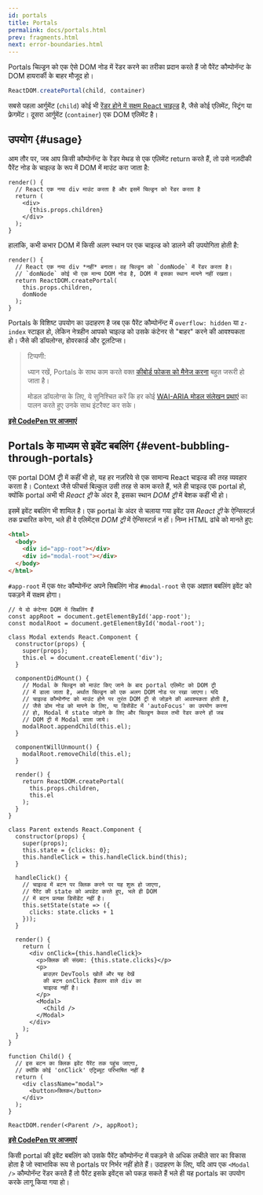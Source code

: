```yaml
---
id: portals
title: Portals
permalink: docs/portals.html
prev: fragments.html
next: error-boundaries.html
---
```


Portals चिल्ड्रन को एक ऐसे DOM नोड में रेंडर करने का तरीका प्रदान करते हैं जो पैरेंट कौम्पोनॅन्ट के DOM हायरार्की के बाहर मौजूद हो।

```js
ReactDOM.createPortal(child, container)
```

सबसे पहला आर्गुमेंट (`child`) कोई भी [रेंडर होने में सक्षम React चाइल्ड](/docs/react-component.html#render) है, जैसे कोई एलिमेंट, स्ट्रिंग या फ्रेगमेंट। दूसरा आर्गुमेंट (`container`) एक DOM एलिमेंट है।

## उपयोग {#usage}

आम तौर पर, जब आप किसी कौम्पोनॅन्ट के रेंडर मेथड से एक एलिमेंट return करते हैं, तो उसे नज़दीकी पैरेंट नोड के चाइल्ड के रूप में DOM में माउंट करा जाता है:

```js{4,6}
render() {
  // React एक नया div माउंट करता है और इसमें चिल्ड्रन को रेंडर करता है
  return (
    <div>
      {this.props.children}
    </div>
  );
}
```

हालांकि, कभी कभार DOM में किसी अलग स्थान पर एक चाइल्ड को डालने की उपयोगिता होती है:

```js{6}
render() {
  // React एक नया div *नहीं* बनाता। वह चिल्ड्रन को `domNode` में रेंडर करता है।
  // `domNode` कोई भी एक मान्य DOM नोड है, DOM में इसका स्थान मायने नहीं रखता।
  return ReactDOM.createPortal(
    this.props.children,
    domNode
  );
}
```

Portals के विशिष्ट उपयोग का उदाहरण है जब एक पैरेंट कौम्पोनॅन्ट में `overflow: hidden` या `z-index` स्टाइल हो, लेकिन नेत्रहीन आपको चाइल्ड को उसके कंटेनर से "बाहर" करने की आवश्यकता हो। जैसे की डॉयलोग्स, होवरकार्ड और टूलटिप्स।

> टिप्पणी:
>
> ध्यान रखें, Portals के साथ काम करते वक्त [कीबोर्ड फोकस को मैनेज करना](/docs/accessibility.html#programmatically-managing-focus) बहुत जरूरी हो जाता है।
>
> मोडल डॉयलोग्स के लिए, ये सुनिश्चित करें कि हर कोई [WAI-ARIA मोडल संलेखन प्रथाएं](https://www.w3.org/TR/wai-aria-practices-1.1/#dialog_modal) का पालन करते हुए उनके साथ इंटरैक्ट कर सके।

[**इसे CodePen पर आजमाएं**](https://codepen.io/gaearon/pen/yzMaBd)

## Portals के माध्यम से इवेंट बबलिंग {#event-bubbling-through-portals}

एक portal DOM ट्री में कहीं भी हो, यह हर नज़रिये से एक सामान्य React चाइल्ड की तरह व्यवहार करता है। Context जैसे फीचर्स बिल्कुल उसी तरह से काम करते हैं, भले ही चाइल्ड एक portal हो, क्योंकि portal अभी भी *React ट्री* के अंदर है, इसका स्थान *DOM ट्री* में बेशक कहीं भी हो।

इसमें इवेंट बबलिंग भी शामिल है। एक portal के अंदर से चलाया गया इवेंट उस *React ट्री* के ऐन्सिस्टर्ज़ तक प्रचारित करेगा, भले ही वे एलिमेंट्स *DOM ट्री* में ऐन्सिस्टर्ज़ न हों। निम्न HTML ढांचे को मानते हुए:

```html
<html>
  <body>
    <div id="app-root"></div>
    <div id="modal-root"></div>
  </body>
</html>
```

`#app-root` में एक `पैरेंट` कौम्पोनॅन्ट अपने सिबलिंग नोड `#modal-root` से एक अज्ञात बबलिंग इवेंट को पकड़ने में सक्षम होगा।


```js{26-29,40-47,51,58-60,67-68,71}
// ये दो कंटेनर DOM में सिबलिंग हैं
const appRoot = document.getElementById('app-root');
const modalRoot = document.getElementById('modal-root');

class Modal extends React.Component {
  constructor(props) {
    super(props);
    this.el = document.createElement('div');
  }

  componentDidMount() {
    // Modal के चिल्ड्रन को माउंट किए जाने के बाद portal एलिमेंट को DOM ट्री
    // में डाला जाता है, अर्थात चिल्ड्रन को एक अलग DOM नोड पर रखा जाएगा। यदि
    // चाइल्ड कौम्पोनॅन्ट को माउंट होने पर तुरंत DOM ट्री से जोड़ने की आवश्यकता होती है,
    // जैसे डोम नोड को मापने के लिए, या डिसेंडेंट में 'autoFocus' का उपयोग करना
    // हो, Modal में state जोड़ने के लिए और चिल्ड्रन केवल तभी रेंडर करने हों जब
    // DOM ट्री में Modal डाला जाये।
    modalRoot.appendChild(this.el);
  }

  componentWillUnmount() {
    modalRoot.removeChild(this.el);
  }

  render() {
    return ReactDOM.createPortal(
      this.props.children,
      this.el
    );
  }
}

class Parent extends React.Component {
  constructor(props) {
    super(props);
    this.state = {clicks: 0};
    this.handleClick = this.handleClick.bind(this);
  }

  handleClick() {
    // चाइल्ड में बटन पर क्लिक करने पर यह शुरू हो जाएगा,
    // पैरेंट की state को अपडेट करते हुए, भले ही DOM
    // में बटन प्रत्यक्ष डिसेंडेंट नहीं है।
    this.setState(state => ({
      clicks: state.clicks + 1
    }));
  }

  render() {
    return (
      <div onClick={this.handleClick}>
        <p>क्लिक की संख्या: {this.state.clicks}</p>
        <p>
          ब्राउज़र DevTools खोलें और यह देखें 
          की बटन onClick हैंडलर वाले div का 
          चाइल्ड नहीं है।
        </p>
        <Modal>
          <Child />
        </Modal>
      </div>
    );
  }
}

function Child() {
  // इस बटन का क्लिक इवेंट पैरेंट तक पहुंच जाएगा,
  // क्योंकि कोई 'onClick' एट्रिब्यूट परिभाषित नहीं है
  return (
    <div className="modal">
      <button>क्लिक</button>
    </div>
  );
}

ReactDOM.render(<Parent />, appRoot);
```

[**इसे CodePen पर आजमाएं**](https://codepen.io/gaearon/pen/jGBWpE)

किसी portal की इवेंट बबलिंग को उसके पैरेंट कौम्पोनॅन्ट में पकड़ने से अधिक लचीले सार का विकास होता है जो स्वाभाविक रूप से portals पर निर्भर नहीं होते हैं। उदाहरण के लिए, यदि आप एक `<Modal />` कौम्पोनॅन्ट रेंडर करते हैं तो पैरेंट इसके इवेंट्स को पकड़ सकते हैं भले ही यह portals का उपयोग करके लागू किया गया हो।
